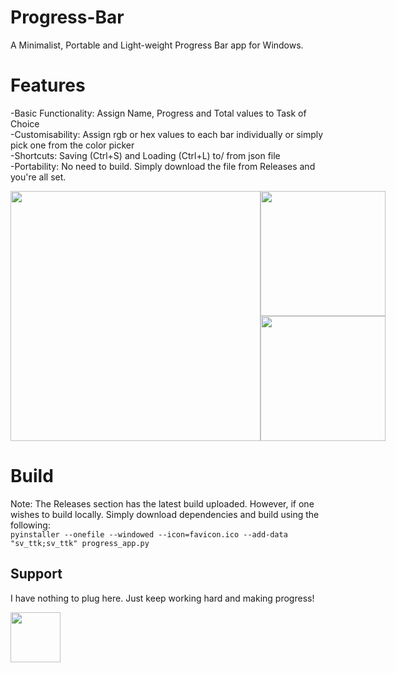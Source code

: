 # Progress-Bar
A Minimalist, Portable and Light-weight Progress Bar app for Windows.

# Features
-Basic Functionality: Assign Name, Progress and Total values to Task of Choice  
-Customisability: Assign rgb or hex values to each bar individually or simply pick one from the color picker  
-Shortcuts: Saving (Ctrl+S) and Loading (Ctrl+L) to/ from json file  
-Portability: No need to build. Simply download the file from Releases and you're all set.  

<div style="display: flex;">
  <img src="https://github.com/user-attachments/assets/1ccbc611-06c3-44f0-b349-649b7436e436" height="400" />
  <div>
    <img src="https://github.com/user-attachments/assets/cfdcc526-aa2c-4f8d-927f-f822c1f97f03" height="200" />
    <img src="https://github.com/user-attachments/assets/985e15fe-8b21-460c-9496-fb34f8a495c1" height="200" />
  </div>
</div>


# Build
Note: The Releases section has the latest build uploaded. However, if one wishes to build locally. Simply download dependencies and build using the following:  
`pyinstaller --onefile --windowed --icon=favicon.ico --add-data "sv_ttk;sv_ttk" progress_app.py`

## Support
I have nothing to plug here. Just keep working hard and making progress!  

<img src="https://github.com/user-attachments/assets/d19c0b80-c5b3-4180-bdca-cb645edcd1ad" height="80" />
